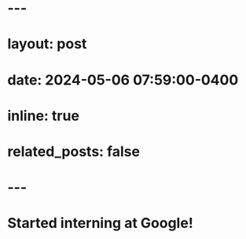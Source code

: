 # ---

# layout: post

# date: 2024-05-06 07:59:00-0400

# inline: true

# related_posts: false

# ---

# Started interning at Google!
